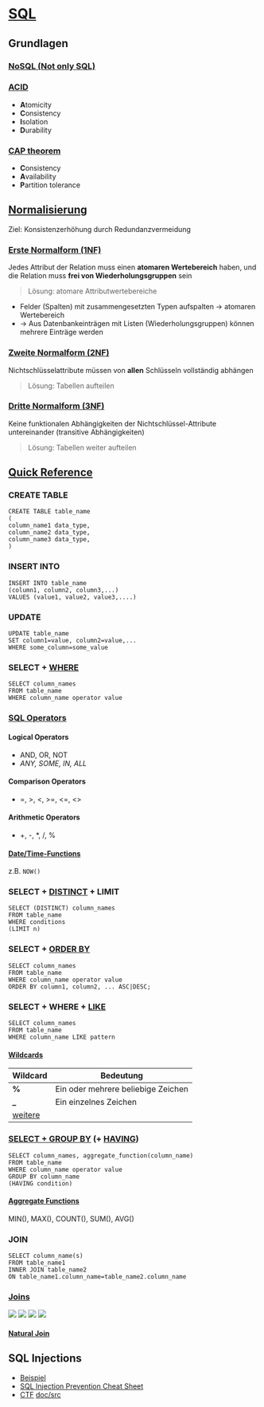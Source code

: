 # [SQL](https://www.w3schools.com/sql)

## Grundlagen

### [NoSQL (Not only SQL)](https://en.wikipedia.org/wiki/NoSQL)

### [ACID](https://en.wikipedia.org/wiki/ACID)

* **A**tomicity
* **C**onsistency
* **I**solation
* **D**urability

### [CAP theorem](https://en.wikipedia.org/wiki/CAP_theorem)

* **C**onsistency
* **A**vailability
* **P**artition tolerance


## [Normalisierung](https://de.wikipedia.org/wiki/Normalisierung_(Datenbank))

Ziel: Konsistenzerhöhung durch Redundanzvermeidung


### [Erste Normalform (1NF)](https://de.wikipedia.org/wiki/Normalisierung_(Datenbank)#Erste_Normalform_(1NF))

Jedes Attribut der Relation muss einen **atomaren Wertebereich** haben, und die Relation muss **frei von Wiederholungsgruppen** sein

> Lösung: atomare Attributwertebereiche
* Felder (Spalten) mit zusammengesetzten Typen aufspalten -> atomaren Wertebereich
* -> Aus Datenbankeinträgen mit Listen (Wiederholungsgruppen) können mehrere Einträge werden


### [Zweite Normalform (2NF)](https://de.wikipedia.org/wiki/Normalisierung_(Datenbank)#Zweite_Normalform_(2NF))

Nichtschlüsselattribute müssen von **allen** Schlüsseln vollständig abhängen

> Lösung: Tabellen aufteilen


### [Dritte Normalform (3NF)](https://de.wikipedia.org/wiki/Normalisierung_(Datenbank)#Dritte_Normalform_(3NF))

Keine funktionalen Abhängigkeiten der Nichtschlüssel-Attribute untereinander (transitive Abhängigkeiten)

> Lösung: Tabellen weiter aufteilen


## [Quick Reference](https://www.w3schools.com/sql/sql_quickref.asp)

### CREATE TABLE

```
CREATE TABLE table_name
(
column_name1 data_type,
column_name2 data_type,
column_name3 data_type,
)
```

### INSERT INTO
```
INSERT INTO table_name
(column1, column2, column3,...)
VALUES (value1, value2, value3,....)
```

### UPDATE
```
UPDATE table_name
SET column1=value, column2=value,...
WHERE some_column=some_value
```

### SELECT + [WHERE](https://www.w3schools.com/sql/sql_where.asp)
```
SELECT column_names
FROM table_name
WHERE column_name operator value
```

### [SQL Operators](https://www.w3schools.com/sql/sql_operators.asp)

#### Logical Operators

* AND, OR, NOT
* *ANY, SOME, IN, ALL*

#### Comparison Operators

* =, >, <, >=, <=, <>

#### Arithmetic Operators

* +, -, \*, /, %

#### [Date/Time-Functions](https://www.w3schools.com/SQL/func_mysql_now.asp)

z.B.
`NOW()`

### SELECT + [DISTINCT](https://www.w3schools.com/sql/sql_distinct.asp) + LIMIT
```
SELECT (DISTINCT) column_names
FROM table_name
WHERE conditions
(LIMIT n)
```


### SELECT + [ORDER BY](https://www.w3schools.com/sql/sql_orderby.asp)
```
SELECT column_names
FROM table_name
WHERE column_name operator value
ORDER BY column1, column2, ... ASC|DESC;
```


### SELECT + WHERE + [LIKE](https://www.w3schools.com/sql/sql_like.asp)

```
SELECT column_names
FROM table_name
WHERE column_name LIKE pattern
```

#### [Wildcards](https://www.w3schools.com/sql/sql_wildcards.asp)

| Wildcard | Bedeutung |
| -------- | --------- |
| **%** | Ein oder mehrere beliebige Zeichen |
| **_** | Ein einzelnes Zeichen |
| [weitere](https://www.w3schools.com/sql/sql_wildcards.asp) ||


### [SELECT + GROUP BY](https://www.w3schools.com/sql/sql_groupby.asp) (+ [HAVING](https://www.w3schools.com/sql/sql_having.asp))
```
SELECT column_names, aggregate_function(column_name)
FROM table_name
WHERE column_name operator value
GROUP BY column_name
(HAVING condition)
```

#### [Aggregate Functions](https://www.w3schools.com/sql/sql_aggregate_functions.asp)
MIN(), MAX(), COUNT(), SUM(), AVG()


### JOIN
```
SELECT column_name(s)
FROM table_name1
INNER JOIN table_name2
ON table_name1.column_name=table_name2.column_name
```


### [Joins](https://www.w3schools.com/sql/sql_join.asp)

![](https://www.w3schools.com/sql/img_inner_join.png)
![](https://www.w3schools.com/sql/img_left_join.png)
![](https://www.w3schools.com/sql/img_right_join.png)
![](https://www.w3schools.com/sql/img_full_outer_join.png)


#### [Natural Join](https://www.w3resource.com/sql/joins/natural-join.php)



## SQL Injections

* [Beispiel](https://github.com/johannesloetzsch/LF7/tree/main/src/examples/rest/python)
* [SQL Injection Prevention Cheat Sheet](https://cheatsheetseries.owasp.org/cheatsheets/SQL_Injection_Prevention_Cheat_Sheet.html)
* [CTF](https://juice-shop.herokuapp.com/) [doc/src](https://owasp.org/www-project-juice-shop/)
